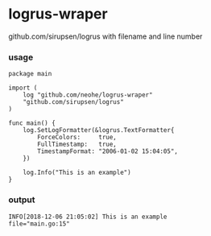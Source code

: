 # logrus-wraper
github.com/sirupsen/logrus with filename and line number

### usage

```
package main

import (
	log "github.com/neohe/logrus-wraper"
	"github.com/sirupsen/logrus"
)

func main() {
	log.SetLogFormatter(&logrus.TextFormatter{
		ForceColors:     true,
		FullTimestamp:   true,
		TimestampFormat: "2006-01-02 15:04:05",
	})

	log.Info("This is an example")
}
```

### output

```
INFO[2018-12-06 21:05:02] This is an example                            file="main.go:15"
```